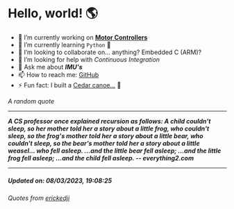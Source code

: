 # Hello, world! 🌎


- 🔧 I’m currently working on [**Motor Controllers**](https://github.com/kyleRhess/MicroMotor)
- 🌱 I’m currently learning `Python` **🐍**
- 👯 I’m looking to collaborate on... anything? Embedded C (ARM)?
- 🤔 I’m looking for help with *Continuous Integration*
- 💬 Ask me about ***IMU's***
- 📫 How to reach me: [GitHub](https://github.com/kyleRhess)
- ⚡ Fun fact: I built a [Cedar canoe...](https://kylerhess.github.io/canoe.html) 🛶

_A random quote_
___
***A CS professor once explained recursion as follows:
A child couldn't sleep, so her mother told her a story about a little frog,
    who couldn't sleep, so the frog's mother told her a story about a little bear,
         who couldn't sleep, so the bear's mother told her a story about a little weasel...
            who fell asleep.
        ...and the little bear fell asleep;
    ...and the little frog fell asleep;
...and the child fell asleep.
-- everything2.com***
___
##### Updated on: 08/03/2023, 19:08:25
###### Quotes from [erickedji](https://gist.github.com/erickedji/68802)